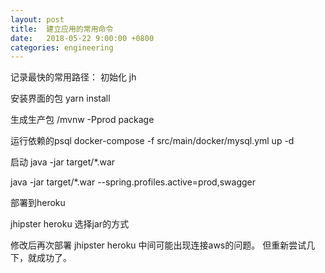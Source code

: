 ```yaml
---
layout: post
title:  建立应用的常用命令
date:   2018-05-22 9:00:00 +0800
categories: engineering
---
```

记录最快的常用路径：
初始化
jh

安装界面的包
yarn install

生成生产包
/mvnw -Pprod package

运行依赖的psql
docker-compose -f src/main/docker/mysql.yml up -d

启动
java -jar target/*.war

java -jar target/*.war --spring.profiles.active=prod,swagger

部署到heroku

jhipster heroku 选择jar的方式

修改后再次部署 jhipster heroku
中间可能出现连接aws的问题。 但重新尝试几下，就成功了。
